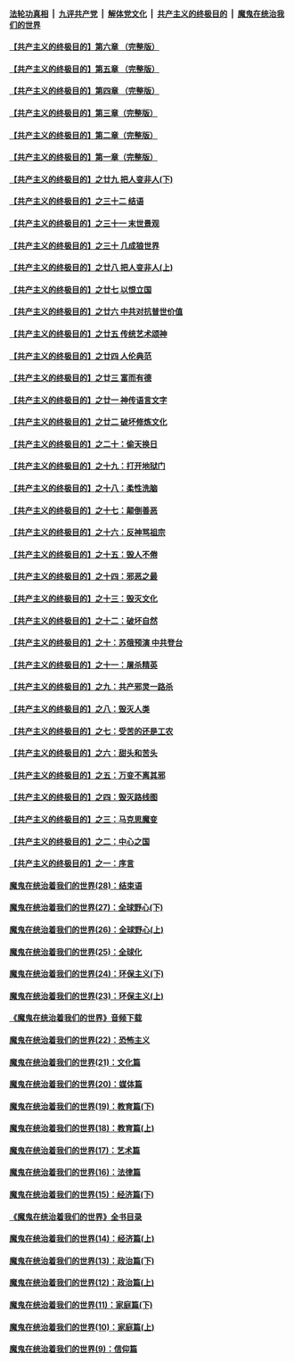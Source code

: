 ####  [法轮功真相](../../../../basic/blob/master/README.md?t=07050602) &nbsp;|&nbsp; [九评共产党](../../../../9ping.md/blob/master/README.md?t=07050602) &nbsp;|&nbsp; [解体党文化](../../../../jtdwh.md/blob/master/README.md?t=07050602)  &nbsp;|&nbsp; [共产主义的终极目的](../../../../gczydzjmd.md/blob/master/README.md?t=07050602) &nbsp;|&nbsp; [魔鬼在统治我们的世界](../../../../mgztzwmdsj.md/blob/master/README.md?t=07050602) 

#### [【共产主义的终极目的】第六章 （完整版）](../pages/nsc422/n11428913.md?t=07050602) 

#### [【共产主义的终极目的】第五章 （完整版）](../pages/nsc422/n11428912.md?t=07050602) 

#### [【共产主义的终极目的】第四章 （完整版）](../pages/nsc422/n11428907.md?t=07050602) 

#### [【共产主义的终极目的】第三章（完整版）](../pages/nsc422/n11428848.md?t=07050602) 

#### [【共产主义的终极目的】第二章（完整版）](../pages/nsc422/n11428831.md?t=07050602) 

#### [【共产主义的终极目的】第一章（完整版）](../pages/nsc422/n11417651.md?t=07050602) 

#### [【共产主义的终极目的】之廿九 把人变非人(下)](../pages/nsc422/n11344140.md?t=07050602) 

#### [【共产主义的终极目的】之三十二 结语](../pages/nsc422/n11360535.md?t=07050602) 

#### [【共产主义的终极目的】之三十一 末世景观](../pages/nsc422/n11351129.md?t=07050602) 

#### [【共产主义的终极目的】之三十 几成狼世界](../pages/nsc422/n11348280.md?t=07050602) 

#### [【共产主义的终极目的】之廿八 把人变非人(上)](../pages/nsc422/n11340492.md?t=07050602) 

#### [【共产主义的终极目的】之廿七 以恨立国](../pages/nsc422/n11336944.md?t=07050602) 

#### [【共产主义的终极目的】之廿六 中共对抗普世价值](../pages/nsc422/n11324785.md?t=07050602) 

#### [【共产主义的终极目的】之廿五 传统艺术颂神](../pages/nsc422/n11296396.md?t=07050602) 

#### [【共产主义的终极目的】之廿四 人伦典范](../pages/nsc422/n11296397.md?t=07050602) 

#### [【共产主义的终极目的】之廿三 富而有德](../pages/nsc422/n11283598.md?t=07050602) 

#### [【共产主义的终极目的】之廿一 神传语言文字](../pages/nsc422/n11263265.md?t=07050602) 

#### [【共产主义的终极目的】之廿二 破坏修炼文化](../pages/nsc422/n11245728.md?t=07050602) 

#### [【共产主义的终极目的】之二十：偷天换日](../pages/nsc422/n11238846.md?t=07050602) 

#### [【共产主义的终极目的】之十九：打开地狱门](../pages/nsc422/n11206376.md?t=07050602) 

#### [【共产主义的终极目的】之十八：柔性洗脑](../pages/nsc422/n11199994.md?t=07050602) 

#### [【共产主义的终极目的】之十七：颠倒善恶](../pages/nsc422/n11179782.md?t=07050602) 

#### [【共产主义的终极目的】之十六：反神骂祖宗](../pages/nsc422/n11166798.md?t=07050602) 

#### [【共产主义的终极目的】之十五：毁人不倦](../pages/nsc422/n11166792.md?t=07050602) 

#### [【共产主义的终极目的】之十四：邪恶之最](../pages/nsc422/n11150249.md?t=07050602) 

#### [【共产主义的终极目的】之十三：毁灭文化](../pages/nsc422/n11135227.md?t=07050602) 

#### [【共产主义的终极目的】之十二：破坏自然](../pages/nsc422/n11135214.md?t=07050602) 

#### [【共产主义的终极目的】之十：苏俄预演 中共登台](../pages/nsc422/n11118424.md?t=07050602) 

#### [【共产主义的终极目的】之十一：屠杀精英](../pages/nsc422/n11118442.md?t=07050602) 

#### [【共产主义的终极目的】之九：共产邪灵一路杀](../pages/nsc422/n11114139.md?t=07050602) 

#### [【共产主义的终极目的】之八：毁灭人类](../pages/nsc422/n11108503.md?t=07050602) 

#### [【共产主义的终极目的】之七：受苦的还是工农](../pages/nsc422/n11101809.md?t=07050602) 

#### [【共产主义的终极目的】之六：甜头和苦头](../pages/nsc422/n11096971.md?t=07050602) 

#### [【共产主义的终极目的】之五：万变不离其邪](../pages/nsc422/n11091285.md?t=07050602) 

#### [【共产主义的终极目的】之四：毁灭路线图](../pages/nsc422/n11086284.md?t=07050602) 

#### [【共产主义的终极目的】之三：马克思魔变](../pages/nsc422/n11061941.md?t=07050602) 

#### [【共产主义的终极目的】之二：中心之国](../pages/nsc422/n11047728.md?t=07050602) 

#### [【共产主义的终极目的】之一：序言](../pages/nsc422/n11086077.md?t=07050602) 

#### [魔鬼在统治着我们的世界(28)：结束语](../pages/nsc422/n10936246.md?t=07050602) 

#### [魔鬼在统治着我们的世界(27)：全球野心(下)](../pages/nsc422/n10928319.md?t=07050602) 

#### [魔鬼在统治着我们的世界(26)：全球野心(上)](../pages/nsc422/n10900318.md?t=07050602) 

#### [魔鬼在统治着我们的世界(25)：全球化](../pages/nsc422/n10788205.md?t=07050602) 

#### [魔鬼在统治着我们的世界(24)：环保主义(下)](../pages/nsc422/n10695307.md?t=07050602) 

#### [魔鬼在统治着我们的世界(23)：环保主义(上)](../pages/nsc422/n10688613.md?t=07050602) 

#### [《魔鬼在统治着我们的世界》音频下载](../pages/nsc422/n10635553.md?t=07050602) 

#### [魔鬼在统治着我们的世界(22)：恐怖主义](../pages/nsc422/n10614727.md?t=07050602) 

#### [魔鬼在统治着我们的世界(21)：文化篇](../pages/nsc422/n10597706.md?t=07050602) 

#### [魔鬼在统治着我们的世界(20)：媒体篇](../pages/nsc422/n10586579.md?t=07050602) 

#### [魔鬼在统治着我们的世界(19)：教育篇(下)](../pages/nsc422/n10564808.md?t=07050602) 

#### [魔鬼在统治着我们的世界(18)：教育篇(上)](../pages/nsc422/n10526970.md?t=07050602) 

#### [魔鬼在统治着我们的世界(17)：艺术篇](../pages/nsc422/n10499093.md?t=07050602) 

#### [魔鬼在统治着我们的世界(16)：法律篇](../pages/nsc422/n10485969.md?t=07050602) 

#### [魔鬼在统治着我们的世界(15)：经济篇(下)](../pages/nsc422/n10469975.md?t=07050602) 

#### [《魔鬼在统治着我们的世界》全书目录](../pages/nsc422/n10464261.md?t=07050602) 

#### [魔鬼在统治着我们的世界(14)：经济篇(上)](../pages/nsc422/n10457370.md?t=07050602) 

#### [魔鬼在统治着我们的世界(13)：政治篇(下)](../pages/nsc422/n10448270.md?t=07050602) 

#### [魔鬼在统治着我们的世界(12)：政治篇(上)](../pages/nsc422/n10444576.md?t=07050602) 

#### [魔鬼在统治着我们的世界(11)：家庭篇(下)](../pages/nsc422/n10440961.md?t=07050602) 

#### [魔鬼在统治着我们的世界(10)：家庭篇(上)](../pages/nsc422/n10435448.md?t=07050602) 

#### [魔鬼在统治着我们的世界(9)：信仰篇](../pages/nsc422/n10432159.md?t=07050602) 

